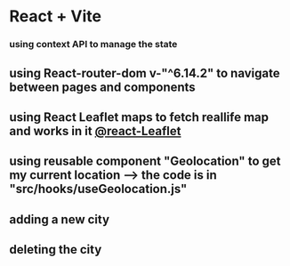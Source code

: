 # React + Vite

### using context API to manage the state

## using React-router-dom v-"^6.14.2" to navigate between pages and components
## using React Leaflet maps to fetch reallife map and works in it [@react-Leaflet](https://react-leaflet.js.org/)
## using reusable component "Geolocation" to get my current location --> the code is in "src/hooks/useGeolocation.js"
## adding a new city
## deleting the city

 
 
